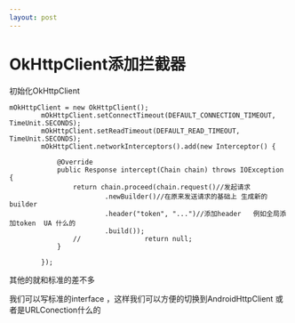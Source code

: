 ```yaml
---
layout: post
---
```


# OkHttpClient添加拦截器

初始化OkHttpClient
```   
mOkHttpClient = new OkHttpClient();
        mOkHttpClient.setConnectTimeout(DEFAULT_CONNECTION_TIMEOUT, TimeUnit.SECONDS);
        mOkHttpClient.setReadTimeout(DEFAULT_READ_TIMEOUT, TimeUnit.SECONDS);
        mOkHttpClient.networkInterceptors().add(new Interceptor() {

            @Override
            public Response intercept(Chain chain) throws IOException {
                return chain.proceed(chain.request()//发起请求
                        .newBuilder()//在原来发送请求的基础上 生成新的builder
                        .header("token", "...")//添加header   例如全局添加token  UA 什么的
                        .build());
                //                return null;
            }

        });
```

其他的就和标准的差不多

我们可以写标准的interface ，这样我们可以方便的切换到AndroidHttpClient 或者是URLConection什么的
